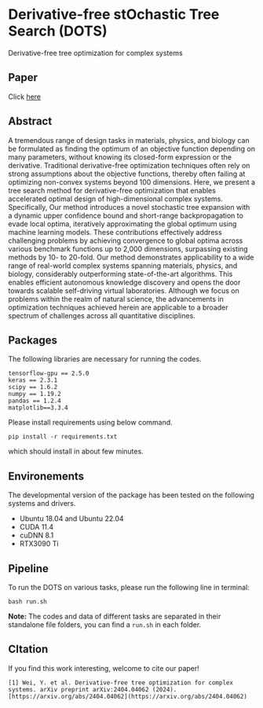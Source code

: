 # Derivative-free stOchastic Tree Search (DOTS)
Derivative-free tree optimization for complex systems

## Paper
Click [here](https://arxiv.org/abs/2404.04062)

## Abstract

A tremendous range of design tasks in materials, physics, and biology can be formulated as finding the optimum of an objective function depending on many parameters, without knowing its closed-form expression or the derivative. Traditional derivative-free optimization techniques often rely on strong assumptions about the objective functions, thereby often failing at optimizing non-convex systems beyond 100 dimensions. Here, we present a tree search method for derivative-free optimization that enables accelerated optimal design of high-dimensional complex systems. Specifically, Our method introduces a novel stochastic tree expansion with a dynamic upper confidence bound and short-range backpropagation to evade local optima, iteratively approximating the global optimum using machine learning models. These contributions effectively address challenging problems by achieving convergence to global optima across various benchmark functions up to 2,000 dimensions, surpassing existing methods by 10- to 20-fold. Our method demonstrates applicability to a wide range of real-world complex systems spanning materials, physics, and biology, considerably outperforming state-of-the-art algorithms. This enables efficient autonomous knowledge discovery and opens the door towards scalable self-driving virtual laboratories. Although we focus on problems within the realm of natural science, the advancements in optimization techniques achieved herein are applicable to a broader spectrum of challenges across all quantitative disciplines.

## Packages

The following libraries are necessary for running the codes.

```shell
tensorflow-gpu == 2.5.0
keras == 2.3.1
scipy == 1.6.2
numpy == 1.19.2
pandas == 1.2.4
matplotlib==3.3.4
```
Please install requirements using below command.
```
pip install -r requirements.txt
```
which should install in about few minutes.

## Environements
The developmental version of the package has been tested on the following systems and drivers.
- Ubuntu 18.04 and Ubuntu 22.04 
- CUDA 11.4
- cuDNN 8.1
- RTX3090 Ti

## Pipeline

To run the DOTS on various tasks, please run the following line in terminal:

```shell
bash run.sh
```
**Note:** The codes and data of different tasks are separated in their standalone file folders, you can find a `run.sh` in each folder.

## CItation

If you find this work interesting, welcome to cite our paper!

```
[1] Wei, Y. et al. Derivative-free tree optimization for complex systems. arXiv preprint arXiv:2404.04062 (2024). [https://arxiv.org/abs/2404.04062](https://arxiv.org/abs/2404.04062)
```
